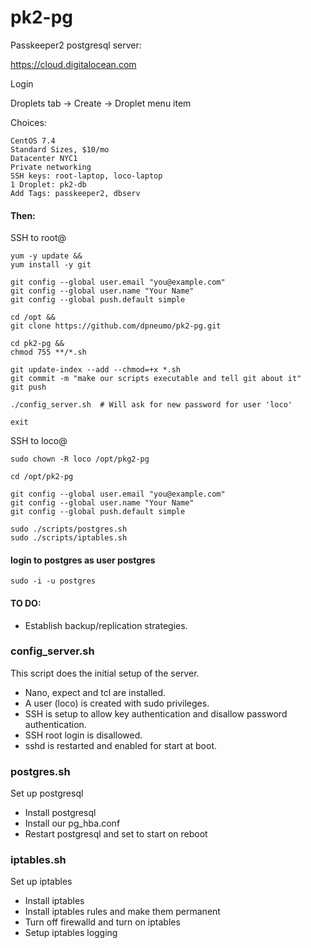 # pk2-pg
Passkeeper2 postgresql server:

https://cloud.digitalocean.com

Login

Droplets tab -> Create -> Droplet menu item

Choices:

    CentOS 7.4
    Standard Sizes, $10/mo
    Datacenter NYC1
    Private networking
    SSH keys: root-laptop, loco-laptop
    1 Droplet: pk2-db
    Add Tags: passkeeper2, dbserv

#### Then:

SSH to root@<server-ipaddress>

    yum -y update &&
    yum install -y git

    git config --global user.email "you@example.com"
    git config --global user.name "Your Name"
    git config --global push.default simple

    cd /opt &&
    git clone https://github.com/dpneumo/pk2-pg.git

    cd pk2-pg &&
    chmod 755 **/*.sh

    git update-index --add --chmod=+x *.sh
    git commit -m "make our scripts executable and tell git about it"
    git push

    ./config_server.sh  # Will ask for new password for user 'loco'

    exit

SSH to loco@<server-ipaddress>

    sudo chown -R loco /opt/pkg2-pg    

    cd /opt/pk2-pg

    git config --global user.email "you@example.com"
    git config --global user.name "Your Name"
    git config --global push.default simple

    sudo ./scripts/postgres.sh
    sudo ./scripts/iptables.sh

#### login to postgres as user postgres

    sudo -i -u postgres

#### TO DO:

  * Establish backup/replication strategies.

### config_server.sh

This script does the initial setup of the server.

* Nano, expect and tcl are installed.
* A user (loco) is created with sudo privileges.
* SSH is setup to allow key authentication and disallow password authentication.
* SSH root login is disallowed.
* sshd is restarted and enabled for start at boot.

### postgres.sh

Set up postgresql

* Install postgresql
* Install our pg_hba.conf
* Restart postgresql and set to start on reboot

### iptables.sh

Set up iptables

* Install iptables
* Install iptables rules and make them permanent
* Turn off firewalld and turn on iptables
* Setup iptables logging
